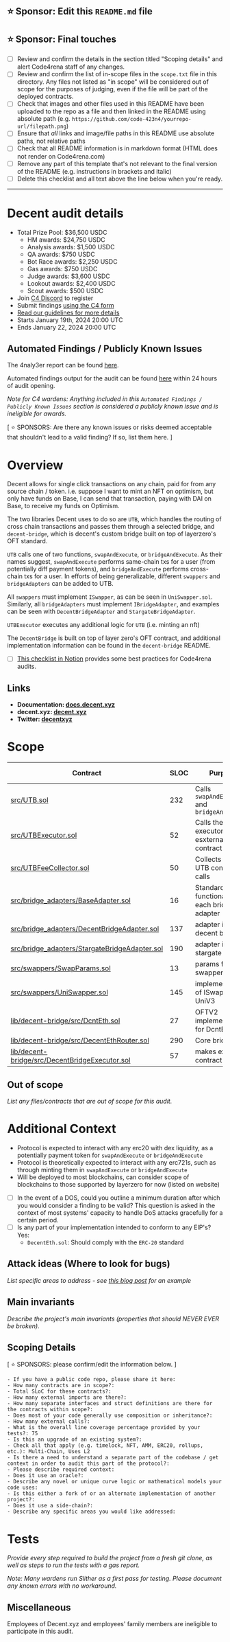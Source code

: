 ## ⭐️ Sponsor: Edit this `README.md` file

## ⭐️ Sponsor: Final touches

- [ ] Review and confirm the details in the section titled "Scoping details" and alert Code4rena staff of any changes.
- [ ] Review and confirm the list of in-scope files in the `scope.txt` file in this directory. Any files not listed as "in scope" will be considered out of scope for the purposes of judging, even if the file will be part of the deployed contracts.
- [ ] Check that images and other files used in this README have been uploaded to the repo as a file and then linked in the README using absolute path (e.g. `https://github.com/code-423n4/yourrepo-url/filepath.png`)
- [ ] Ensure that _all_ links and image/file paths in this README use absolute paths, not relative paths
- [ ] Check that all README information is in markdown format (HTML does not render on Code4rena.com)
- [ ] Remove any part of this template that's not relevant to the final version of the README (e.g. instructions in brackets and italic)
- [ ] Delete this checklist and all text above the line below when you're ready.

---

# Decent audit details

- Total Prize Pool: $36,500 USDC
  - HM awards: $24,750 USDC
  - Analysis awards: $1,500 USDC
  - QA awards: $750 USDC
  - Bot Race awards: $2,250 USDC
  - Gas awards: $750 USDC
  - Judge awards: $3,600 USDC
  - Lookout awards: $2,400 USDC
  - Scout awards: $500 USDC
- Join [C4 Discord](https://discord.gg/code4rena) to register
- Submit findings [using the C4 form](https://code4rena.com/contests/2024-01-decent/submit)
- [Read our guidelines for more details](https://docs.code4rena.com/roles/wardens)
- Starts January 19th, 2024 20:00 UTC
- Ends January 22, 2024 20:00 UTC

## Automated Findings / Publicly Known Issues

The 4naly3er report can be found [here](https://github.com/code-423n4/2024-01-decent/blob/main/4naly3er-report.md).

Automated findings output for the audit can be found [here](https://github.com/code-423n4/2024-01-decent/blob/main/bot-report.md) within 24 hours of audit opening.

_Note for C4 wardens: Anything included in this `Automated Findings / Publicly Known Issues` section is considered a publicly known issue and is ineligible for awards._

[ ⭐️ SPONSORS: Are there any known issues or risks deemed acceptable that shouldn't lead to a valid finding? If so, list them here. ]

# Overview

Decent allows for single click transactions on any chain, paid for from any source chain / token.
i.e. suppose I want to mint an NFT on optimism, but only have funds on Base, I can send that transaction, paying with DAI on Base, to receive my funds on Optimism.

The two libraries Decent uses to do so are `UTB`, which handles the routing of cross chain transactions and passes them through a selected bridge, and `decent-bridge`, which is decent's custom bridge built on top of layerzero's OFT standard.

`UTB` calls one of two functions, `swapAndExecute`, or `bridgeAndExecute`. As their names suggest, `swapAndExecute` performs same-chain txs for a user (from potentially diff payment tokens), and `bridgeAndExecute` performs cross-chain txs for a user.
In efforts of being generalizable, different `swappers` and `bridgeAdapters` can be added to UTB.

All `swappers` must implement `ISwapper`, as can be seen in `UniSwapper.sol`. Similarly, all `bridgeAdapters` must implement `IBridgeAdapter`, and examples can be seen with `DecentBridgeAdapter` and `StargateBridgeAdapter`.

`UTBExecutor` executes any additional logic for `UTB` (i.e. minting an nft)

The `DecentBridge` is built on top of layer zero's OFT contract, and additional implementation information can be found in the `decent-bridge` README.

- [ ] [This checklist in Notion](https://code4rena.notion.site/Key-info-for-Code4rena-sponsors-f60764c4c4574bbf8e7a6dbd72cc49b4#0cafa01e6201462e9f78677a39e09746) provides some best practices for Code4rena audits.

## Links

- **Documentation: [docs.decent.xyz](https://docs.decent.xyz)**
- **decent.xyz: [decent.xyz](https://decent.xyz)**
- **Twitter: [decentxyz](https://twitter.com/decentxyz)**

# Scope

| Contract                                                                                           | SLOC | Purpose                                         | Libraries used |
| -------------------------------------------------------------------------------------------------- | ---- | ----------------------------------------------- | -------------- |
| [src/UTB.sol](./src/UTB.sol)                                                                       | 232  | Calls `swapAndExeucte` and `bridgeAndExecute`   |                |
| [src/UTBExecutor.sol](./src/UTBExecutor.sol)                                                       | 52   | Calls the executor for esxternal contract calls |                |
| [src/UTBFeeCollector.sol](./src/UTBFeeCollector.sol)                                               | 50   | Collects fees on UTB contract calls             |
| [src/bridge_adapters/BaseAdapter.sol](./src/bridge_adapters/BaseAdapter.sol)                       | 16   | Standard functionality for each bridge adapter  |
| [src/bridge_adapters/DecentBridgeAdapter.sol](./src/bridge_adapters/DecentBridgeAdapter.sol)       | 137  | adapter impl for decent bridge                  |
| [src/bridge_adapters/StargateBridgeAdapter.sol](./src/bridge_adapters/StargateBridgeAdapter.sol)   | 190  | adapter impl for stargate bridge                |
| [src/swappers/SwapParams.sol](./src/swappers/SwapParams.sol)                                       | 13   | params for swapper files                        |
| [src/swappers/UniSwapper.sol](./src/swappers/UniSwapper.sol)                                       | 145  | implementation of ISwapper for UniV3            |
| [lib/decent-bridge/src/DcntEth.sol](./lib/decent-bridge/src/DcntEth.sol)                           | 27   | OFTV2 implementation for DcntEth                | `OFTV2`        |
| [lib/decent-bridge/src/DecentEthRouter.sol](./lib/decent-bridge/src/DecentEthRouter.sol)           | 290  | Core bridge logic                               |                |
| [lib/decent-bridge/src/DecentBridgeExecutor.sol](./lib/decent-bridge/src/DecentBridgeExecutor.sol) | 57   | makes external contract calls                   |                |

## Out of scope

_List any files/contracts that are out of scope for this audit._

# Additional Context

- Protocol is expected to interact with any erc20 with dex liquidity, as a potentially payment token for `swapAndExecute` or `bridgeAndExecute`
- Protocol is theoretically expected to interact with any erc721s, such as through minting them in `swapAndExecute` or `bridgeAndExecute`
- Will be deployed to most blockchains, can consider scope of blockchains to those supported by layerzero for now (listed on website)
- [ ] In the event of a DOS, could you outline a minimum duration after which you would consider a finding to be valid? This question is asked in the context of most systems' capacity to handle DoS attacks gracefully for a certain period.
- [ ] Is any part of your implementation intended to conform to any EIP's? Yes:
  - `DecentEth.sol`: Should comply with the `ERC-20` standard

## Attack ideas (Where to look for bugs)

_List specific areas to address - see [this blog post](https://medium.com/code4rena/the-security-council-elections-within-the-arbitrum-dao-a-comprehensive-guide-aa6d001aae60#9adb) for an example_

## Main invariants

_Describe the project's main invariants (properties that should NEVER EVER be broken)._

## Scoping Details

[ ⭐️ SPONSORS: please confirm/edit the information below. ]

```
- If you have a public code repo, please share it here:
- How many contracts are in scope?:
- Total SLoC for these contracts?:
- How many external imports are there?:
- How many separate interfaces and struct definitions are there for the contracts within scope?:
- Does most of your code generally use composition or inheritance?:
- How many external calls?:
- What is the overall line coverage percentage provided by your tests?: 75
- Is this an upgrade of an existing system?:
- Check all that apply (e.g. timelock, NFT, AMM, ERC20, rollups, etc.): Multi-Chain, Uses L2
- Is there a need to understand a separate part of the codebase / get context in order to audit this part of the protocol?:
- Please describe required context:
- Does it use an oracle?:
- Describe any novel or unique curve logic or mathematical models your code uses:
- Is this either a fork of or an alternate implementation of another project?:
- Does it use a side-chain?:
- Describe any specific areas you would like addressed:
```

# Tests

_Provide every step required to build the project from a fresh git clone, as well as steps to run the tests with a gas report._

_Note: Many wardens run Slither as a first pass for testing. Please document any known errors with no workaround._

## Miscellaneous

Employees of Decent.xyz and employees' family members are ineligible to participate in this audit.

